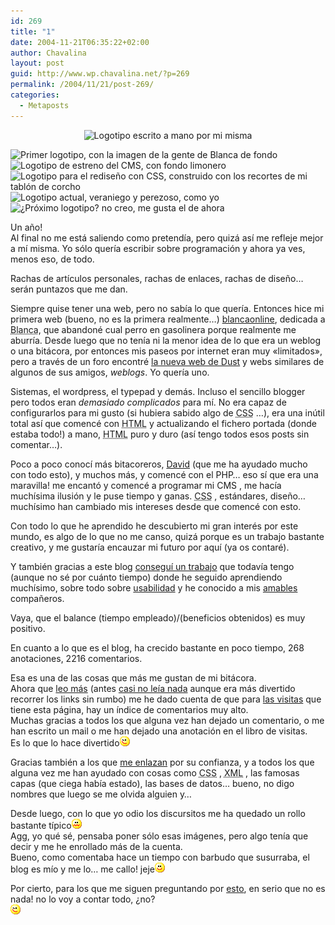 ```yaml
---
id: 269
title: "1"
date: 2004-11-21T06:35:22+02:00
author: Chavalina
layout: post
guid: http://www.wp.chavalina.net/?p=269
permalink: /2004/11/21/post-269/
categories:
  - Metaposts
---
```

<p align="center">
  <img class="imgcentro" src="http://www.chavalina.net/imagenes/logotipos/historico/handwritten.jpg" alt="Logotipo escrito a mano por mi misma" />
</p>

<img class="imgcentro" src="http://www.chavalina.net/imagenes/logotipos/historico/logo_nuevo_v3.jpg" alt="Primer logotipo, con la imagen de la gente de Blanca de fondo" /> 

<img class="imgcentro" src="http://www.chavalina.net/imagenes/logotipos/historico/greenv1.jpg" alt="Logotipo de estreno del CMS, con fondo limonero" /> 

<img class="imgcentro" src="http://www.chavalina.net/imagenes/logotipos/historico/bannerv2.jpg" alt="Logotipo para el rediseño con CSS, construido con los recortes de mi tablón de corcho" /> 

<img class="imgcentro" src="http://www.chavalina.net/imagenes/logotipos/historico/logo_sup.jpg" alt="Logotipo actual, veraniego y perezoso, como yo" /> 

<img class="imgcentro" src="http://www.chavalina.net/imagenes/logotipos/historico/supv2.jpg" alt="¿Próximo logotipo? no creo, me gusta el de ahora" /> 

Un año!  
Al final no me está saliendo como pretendía, pero quizá así me refleje mejor a mí misma. Yo sólo quería escribir sobre programación y ahora ya ves, menos eso, de todo.

Rachas de artículos personales, rachas de enlaces, rachas de diseño… serán puntazos que me dan.

Siempre quise tener una web, pero no sabía lo que quería. Entonces hice mi primera web (bueno, no es la primera realmente…) <a href="http://www.blancaonline.tk" target="_blank">blancaonline</a>, dedicada a <acronym title="aunque sea endogámico, mi pueblo me gusta">Blanca</acronym>, que abandoné cual perro en gasolinera porque realmente me aburría. Desde luego que no tenía ni la menor idea de lo que era un weblog o una bitácora, por entonces mis paseos por internet eran muy «limitados», pero a través de un foro encontré <a href="http://dustbrother.net/" target="_blank">la nueva web de Dust</a> y webs similares de algunos de sus amigos, _weblogs_. Yo quería uno.

Sistemas, el wordpress, el typepad y demás. Incluso el sencillo blogger pero todos eran _demasiado complicados_ para mí. No era capaz de configurarlos para mi gusto (si hubiera sabido algo de <acronym title="Cascade Style Sheets">CSS</acronym> …), era una inútil total así que comencé con <acronym title="HyperText Markup Language">HTML</acronym> y actualizando el fichero portada (donde estaba todo!) a mano, <acronym title="HyperText Markup Language">HTML</acronym> puro y duro (así tengo todos esos posts sin comentar…).

Poco a poco conocí más bitacoreros, <a href="http://dmnet.bitacoras.com/index.php" target="_blank">David</a> (que me ha ayudado mucho con todo esto), y muchos más, y comencé con el PHP… eso sí que era una maravilla! me encantó y comencé a programar mi CMS , me hacía muchísima ilusión y le puse tiempo y ganas. <acronym title="Cascade Style Sheets">CSS</acronym> , estándares, diseño… muchísimo han cambiado mis intereses desde que comencé con esto.

Con todo lo que he aprendido he descubierto mi gran interés por este mundo, es algo de lo que no me canso, quizá porque es un trabajo bastante creativo, y me gustaría encauzar mi futuro por aquí (ya os contaré). 

Y también gracias a este blog <a href="http://www.chavalina.net/comentar.php?idpost=108&#038;q=" target="_blank">conseguí un trabajo</a> que todavía tengo (aunque no sé por cuánto tiempo) donde he seguido aprendiendo muchísimo, sobre todo sobre <a href="http://usalo.blogspot.com/" target="_blank">usabilidad</a> y he conocido a mis <a href="http://www.chavalina.net/comentar.php?idpost=238&#038;q=" target="_blank">amables</a> compañeros.

Vaya, que el balance (tiempo empleado)/(beneficios obtenidos) es muy positivo.

En cuanto a lo que es el blog, ha crecido bastante en poco tiempo, 268 anotaciones, 2216 comentarios.

Esa es una de las cosas que más me gustan de mi bitácora.  
Ahora que <a href="http://www.bloglines.com/public/chavalina" target="_blank">leo más</a> (antes <a href="http://dmnet.bitacoras.com/index.php?id=2734" target="_blank">casi no leía nada</a> aunque era más divertido recorrer los links sin rumbo) me he dado cuenta de que para <a href="http://www.nedstatbasic.net/s?tab=1&#038;link=1&#038;id=2840122" target="_blank">las visitas</a> que tiene esta página, hay un índice de comentarios muy alto.  
Muchas gracias a todos los que alguna vez han dejado un comentario, o me han escrito un mail o me han dejado una anotación en el libro de visitas.  
Es lo que lo hace divertido![emo](/imagenes/emoticonos/guino.gif) 

Gracias también a los que <a href="http://www.google.es/search?as_lq=www.chavalina.net&#038;btnG=Buscar" target="_blank">me enlazan</a> por su confianza, y a todos los que alguna vez me han ayudado con cosas como <acronym title="Cascade Style Sheets">CSS</acronym> , <acronym title="eXtensible Markup Language">XML</acronym> , las famosas capas (que ciega había estado), las bases de datos… bueno, no digo nombres que luego se me olvida alguien y… 

Desde luego, con lo que yo odio los discursitos me ha quedado un rollo bastante típico![asqueado](/imagenes/emoticonos/asqueado.gif)  
Agg, yo qué sé, pensaba poner sólo esas imágenes, pero algo tenía que decir y me he enrollado más de la cuenta.  
Bueno, como comentaba hace un tiempo con barbudo que susurraba, el blog es mío y me lo… me callo! jeje![emo](/imagenes/emoticonos/sonrisa.gif) 

Por cierto, para los que me siguen preguntando por <a href="http://www.chavalina.net/comentar.php?idpost=247&#038;q=" target="_blank">esto</a>, en serio que no es nada! no lo voy a contar todo, ¿no?  
![emo](/imagenes/emoticonos/guino.gif)